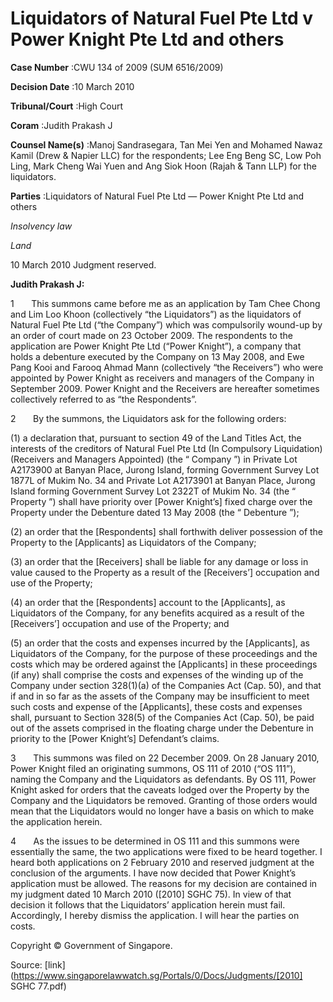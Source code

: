 # Liquidators of Natural Fuel Pte Ltd v Power Knight Pte Ltd and others 



**Case Number** :CWU 134 of 2009 (SUM 6516/2009) 

**Decision Date** :10 March 2010 

**Tribunal/Court** :High Court 

**Coram** :Judith Prakash J 

**Counsel Name(s)** :Manoj Sandrasegara, Tan Mei Yen and Mohamed Nawaz Kamil (Drew & Napier LLC) for the respondents; Lee Eng Beng SC, Low Poh Ling, Mark Cheng Wai Yuen and Ang Siok Hoon (Rajah & Tann LLP) for the liquidators. 

**Parties** :Liquidators of Natural Fuel Pte Ltd — Power Knight Pte Ltd and others 

_Insolvency law_ 

_Land_ 

10 March 2010 Judgment reserved. 

**Judith Prakash J:** 

1       This summons came before me as an application by Tam Chee Chong and Lim Loo Khoon (collectively “the Liquidators”) as the liquidators of Natural Fuel Pte Ltd (“the Company”) which was compulsorily wound-up by an order of court made on 23 October 2009. The respondents to the application are Power Knight Pte Ltd (“Power Knight”), a company that holds a debenture executed by the Company on 13 May 2008, and Ewe Pang Kooi and Farooq Ahmad Mann (collectively “the Receivers”) who were appointed by Power Knight as receivers and managers of the Company in September 2009. Power Knight and the Receivers are hereafter sometimes collectively referred to as “the Respondents”. 

2       By the summons, the Liquidators ask for the following orders: 

 (1) a declaration that, pursuant to section 49 of the Land Titles Act, the interests of the creditors of Natural Fuel Pte Ltd (In Compulsory Liquidation) (Receivers and Managers Appointed) (the “ Company ”) in Private Lot A2173900 at Banyan Place, Jurong Island, forming Government Survey Lot 1877L of Mukim No. 34 and Private Lot A2173901 at Banyan Place, Jurong Island forming Government Survey Lot 2322T of Mukim No. 34 (the “ Property ”) shall have priority over [Power Knight’s] fixed charge over the Property under the Debenture dated 13 May 2008 (the “ Debenture ”); 

 (2) an order that the [Respondents] shall forthwith deliver possession of the Property to the [Applicants] as Liquidators of the Company; 

 (3) an order that the [Receivers] shall be liable for any damage or loss in value caused to the Property as a result of the [Receivers’] occupation and use of the Property; 

 (4) an order that the [Respondents] account to the [Applicants], as Liquidators of the Company, for any benefits acquired as a result of the [Receivers’] occupation and use of the Property; and 


 (5) an order that the costs and expenses incurred by the [Applicants], as Liquidators of the Company, for the purpose of these proceedings and the costs which may be ordered against the [Applicants] in these proceedings (if any) shall comprise the costs and expenses of the winding up of the Company under section 328(1)(a) of the Companies Act (Cap. 50), and that if and in so far as the assets of the Company may be insufficient to meet such costs and expense of the [Applicants], these costs and expenses shall, pursuant to Section 328(5) of the Companies Act (Cap. 50), be paid out of the assets comprised in the floating charge under the Debenture in priority to the [Power Knight’s] Defendant’s claims. 

3       This summons was filed on 22 December 2009. On 28 January 2010, Power Knight filed an originating summons, OS 111 of 2010 (“OS 111”), naming the Company and the Liquidators as defendants. By OS 111, Power Knight asked for orders that the caveats lodged over the Property by the Company and the Liquidators be removed. Granting of those orders would mean that the Liquidators would no longer have a basis on which to make the application herein. 

4       As the issues to be determined in OS 111 and this summons were essentially the same, the two applications were fixed to be heard together. I heard both applications on 2 February 2010 and reserved judgment at the conclusion of the arguments. I have now decided that Power Knight’s application must be allowed. The reasons for my decision are contained in my judgment dated 10 March 2010 (<span class="citation">[2010] SGHC 75</span>). In view of that decision it follows that the Liquidators’ application herein must fail. Accordingly, I hereby dismiss the application. I will hear the parties on costs. 

 Copyright © Government of Singapore. 


Source: [link](https://www.singaporelawwatch.sg/Portals/0/Docs/Judgments/[2010] SGHC 77.pdf)
